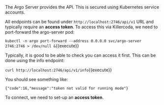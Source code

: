 The Argo Server provides the API. This is secured using Kubernetes service accounts.

All endpoints can be found under `http://localhost:2746/api/v1` URL and typically require an **access token**. To access this via Killercoda, we need to port-forward the argo-server pod:

`kubectl -n argo port-forward --address 0.0.0.0 svc/argo-server 2746:2746 > /dev/null &`{{execute}}

Typically, it is good to be able to check you can access it first. This can be done using the info endpoint:

`curl http://localhost:2746/api/v1/info`{{execute}}

You should see something like:

```
{"code":16,"message":"token not valid for running mode"}
```

To connect, we need to set-up an **access token**.
